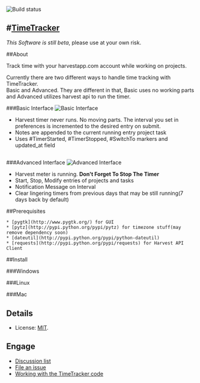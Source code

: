 ![Build status](https://secure.travis-ci.org/gxela/TimeTracker.png?branch=master)

#[TimeTracker](http://aurora.io/timetracker)
----

*This Software is still beta*, please use at your own risk.

##About

Track time with your harvestapp.com account while working on projects.
>
Currently there are two different ways to handle time tracking with TimeTracker.     
Basic and Advanced. They are different in that, Basic uses no working parts and Advanced utilizes harvest api to run the timer. 

###Basic Interface
![Basic Interface](https://raw.github.com/gxela/TimeTracker/85889dabfe521f46399e5e3642bad86ccf6fdf44/data/media/screenshot-timetracker-basic.png)

* Harvest timer never runs. No moving parts. The interval you set in preferences is incremented to the desired entry on submit.
* Notes are appended to the current running entry project task
* Uses #TimerStarted, #TimerStopped, #SwitchTo markers and updated_at field

##

###Advanced Interface
![Advanced Interface](https://raw.github.com/gxela/TimeTracker/f80cec38dc54ef342a7d64e7b6ffef0615a1b362/data/media/screenshot-timetracker-advanced.png)

* Harvest meter is running. **Don't Forget To Stop The Timer**
* Start, Stop, Modify entries of projects and tasks
* Notification Message on Interval
* Clear lingering timers from previous days that may be still running(7 days back by default)

##Prerequisites

    * [pygtk](http://www.pygtk.org/) for GUI
    * [pytz](http://pypi.python.org/pypi/pytz) for timezone stuff(may remove dependency soon)
    * [dateutil](http://pypi.python.org/pypi/python-dateutil)
    * [requests](http://pypi.python.org/pypi/requests) for Harvest API Client

##Install

###Windows

###Linux

###Mac

## Details

* License: [MIT](https://github.com/gxela/TimeTracker/blob/master/LICENSE).

## Engage

* [Discussion list](https://groups.google.com/d/forum/aurora-timetracker)
* [File an issue](http://goretoy.myjetbrains.com/youtrack/issues/TimeTracker)
* [Working with the TimeTracker code](https://github.com/gxela/TimeTracker/blob/master/CONTRIBUTING.md)
